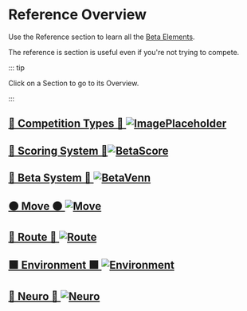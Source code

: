 # Reference Overview

Use the Reference section to learn all the [Beta Elements](/reference/Beta/WhatBetaSystem#beta-elements). 

The reference is section is useful even if you're not trying to compete.

::: tip 

Click on a Section to go to its Overview.

:::


## [🔷 Competition Types 🔷 ![ImagePlaceholder](/ImagePlaceholder.png)](/reference/CompType/Overview)

## [🔷 Scoring System 🔷![BetaScore](/DifficultyScoreTree.png)](/reference/Scoring/Overview)

## [🔷 Beta System 🔷 ![BetaVenn](/BetaVenn.png)](/reference/Beta/BetaOverview)

## [🟠 Move 🟠 ![Move](/Move.png)](/reference/Move/MoveOverview)

## [🔺 Route 🔺 ![Route](/Route.png)](/reference/Route/RouteOverview)

## [🟩 Environment 🟩 ![Environment](/Environment.png)](/reference/Environment/EnvironmentOverview)

## [💜 Neuro 💜 ![Neuro](/Neuro.png)](/reference/Neuro/NeuroOverview)